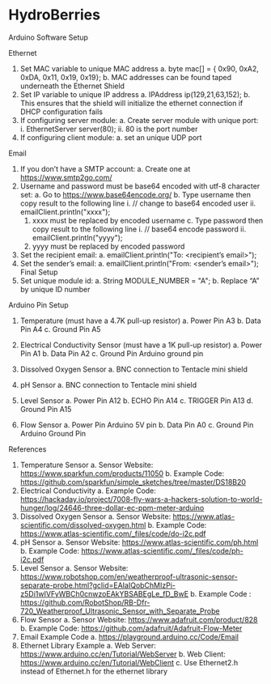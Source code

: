 ﻿# HydroBerries
Arduino Software Setup

Ethernet
1.	Set MAC variable to unique MAC address
a.	byte mac[] = {  0x90, 0xA2, 0xDA, 0x11, 0x19, 0x19};
b.	MAC addresses can be found taped underneath the Ethernet Shield
2.	Set IP variable to unique IP address
a.	IPAddress ip(129,21,63,152);
b.	This ensures that the shield will initialize the ethernet connection if DHCP configuration fails
3.	If configuring server module:
a.	Create server module with unique port:
i.	EthernetServer server(80);
ii.	80 is the port number
4.	If configuring client module:
a.	set an unique UDP port

Email
1.	If you don’t have a SMTP account:
  a.	Create one at https://www.smtp2go.com/
2.	Username and password must be base64 encoded with utf-8 character set:
  a.	Go to https://www.base64encode.org/
  b.	Type username then copy result to the following line
    i.	// change to base64 encoded user
    ii.	emailClient.println("xxxx");
      1.	xxxx must be replaced by encoded username
  c.	Type password then copy result to the following line
    i.	// base64 encode password
    ii.	emailClient.println("yyyy");
      1.	yyyy must be replaced by encoded password
3.	Set the recipient email:
  a.	emailClient.println("To: <recipient’s email>");
4.	Set the sender’s email:
  a.	emailClient.println("From: <sender’s email>");
Final Setup
1.	Set unique module id:
  a.	String MODULE_NUMBER = "A";
  b.	Replace “A” by unique ID number


Arduino Pin Setup

1. Temperature (must have a 4.7K pull-up resistor)
  a. Power Pin					A3
  b. Data Pin 					A4
  c. Ground Pin					A5

2. Electrical Conductivity Sensor (must have a 1K pull-up resistor)
  a. Power Pin					A1
  b. Data Pin 					A2
  c. Ground	Pin					Arduino ground pin
3. Dissolved Oxygen Sensor
  a. BNC connection to Tentacle mini shield
4. pH Sensor
  a. BNC connection to Tentacle mini shield
5. Level Sensor
  a. Power Pin					A12
  b. ECHO Pin			  		A14
  c. TRIGGER Pin  			A13
  d. Ground Pin					A15
6. Flow Sensor
  a. Power Pin					Arduino 5V pin
  b. Data Pin 					A0
  c. Ground Pin					Arduino Ground Pin

References
1. Temperature Sensor
  a.	Sensor Website: https://www.sparkfun.com/products/11050
  b.	Example Code: https://github.com/sparkfun/simple_sketches/tree/master/DS18B20 
2. Electrical Conductivity 
  a.	Example Code: https://hackaday.io/project/7008-fly-wars-a-hackers-solution-to-world-hunger/log/24646-three-dollar-ec-ppm-meter-arduino 
3. Dissolved Oxygen Sensor
  a.	Sensor Website: https://www.atlas-scientific.com/dissolved-oxygen.html 
  b.	Example Code: https://www.atlas-scientific.com/_files/code/do-i2c.pdf 
4. pH Sensor
  a.	Sensor Website: https://www.atlas-scientific.com/ph.html 
  b.	Example Code: https://www.atlas-scientific.com/_files/code/ph-i2c.pdf  
5. Level Sensor
  a.	Sensor Website: https://www.robotshop.com/en/weatherproof-ultrasonic-sensor-separate-probe.html?gclid=EAIaIQobChMIzPi-z5Di1wIVFyWBCh0cnwzoEAkYBSABEgLe_fD_BwE 
  b.	Example Code : https://github.com/RobotShop/RB-Dfr-720_Weatherproof_Ultrasonic_Sensor_with_Separate_Probe 
6. Flow Sensor
  a.	Sensor Website: https://www.adafruit.com/product/828 
  b.	Example Code:  https://github.com/adafruit/Adafruit-Flow-Meter 
7. Email Example Code
  a.	https://playground.arduino.cc/Code/Email 
8. Ethernet Library Example
  a.	Web Server: https://www.arduino.cc/en/Tutorial/WebServer
  b.	Web Client: https://www.arduino.cc/en/Tutorial/WebClient 
  c.	Use Ethernet2.h instead of Ethernet.h for the ethernet library
